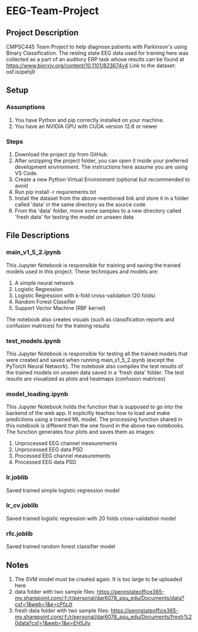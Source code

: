 # EEG-Team-Project
## Project Description
CMPSC445 Team Project to help diagnose patients with Parkinson's using Binary Classification.
The resting state EEG data used for training here was collected as a part of an auditory ERP task whose results can be found at https://www.biorxiv.org/content/10.1101/823674v4
Link to the dataset: osf.io/pehj9  

## Setup
### Assumptions 
1) You have Python and pip correctly installed on your machine.
2) You have an NVIDIA GPU with CUDA version 12.6 or newer
### Steps
1) Download the project zip from GitHub.
2) After unzipping the project folder, you can open it inside your preferred development environment. The instructions here assume you are using VS Code.
3) Create a new Python Virtual Environment (optional but recommended to avoid
4) Run pip install -r requirements.txt
5) Install the dataset from the above-mentioned link and store it in a folder called 'data' in the same directory as the source code
6) From the 'data' folder, move some samples to a new directory called 'fresh data' for testing the model on unseen data
## File Descriptions
### main_v1_5_2.ipynb
This Jupyter Notebook is responsible for training and saving the trained models used in this project. These techniques and models are:
1) A simple neural network 
2) Logistic Regression 
3) Logistic Regression with k-fold cross-validation (20 folds) 
4) Random Forest Classifier 
5) Support Vector Machine (RBF kernel)

The notebook also creates visuals (such as classification reports and confusion matrices) for the training results

### test_models.ipynb
This Jupyter Notebook is responsible for testing all the trained models that were created and saved when running main_v1_5_2.ipynb (except the PyTorch Neural Network).
The notebook also compiles the test results of the trained models on unseen data saved in a 'fresh data' folder. The test results are visualized as plots and heatmaps (confusion matrices)

### model_loading.ipynb
This Jupyter Notebook holds the function that is supposed to go into the backend of the web app. It explicitly teaches how to load and make predictions using a trained ML model.
The processing function shared in this notebook is different than the one found in the above two notebooks. The function generates four plots and saves them as images:
1) Unprocessed EEG channel measurements
2) Unprocessed EEG data PSD
3) Processed EEG channel measurements
4) Processed EEG data PSD

### lr.joblib
Saved trained simple logistic regression model

### lr_cv.joblib
Saved trained logistic regression with 20 folds cross-validation model

### rfc.joblib
Saved trained random forest classifier model

## Notes
1) The SVM model must be created again. It is too large to be uploaded here
2) data folder with two sample files: https://pennstateoffice365-my.sharepoint.com/:f:/r/personal/dar6078_psu_edu/Documents/data?csf=1&web=1&e=cPfzJt
3) fresh data folder with two sample files: https://pennstateoffice365-my.sharepoint.com/:f:/r/personal/dar6078_psu_edu/Documents/fresh%20data?csf=1&web=1&e=EH5JIy
